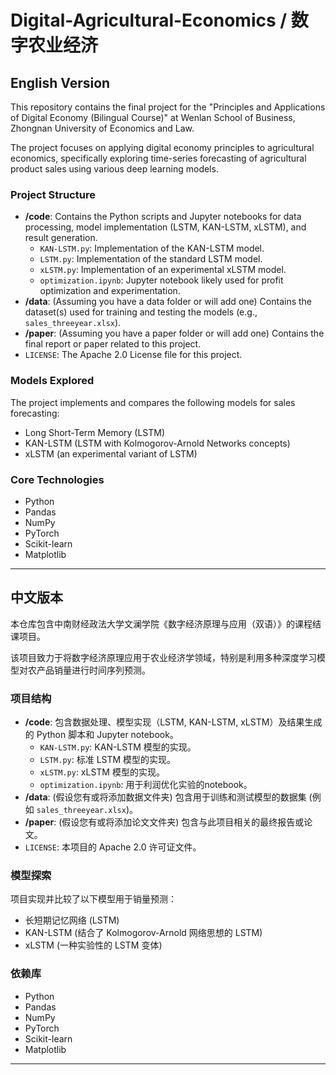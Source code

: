 # Digital-Agricultural-Economics / 数字农业经济

## English Version

This repository contains the final project for the "Principles and Applications of Digital Economy (Bilingual Course)" at Wenlan School of Business, Zhongnan University of Economics and Law.

The project focuses on applying digital economy principles to agricultural economics, specifically exploring time-series forecasting of agricultural product sales using various deep learning models.

### Project Structure

*   **/code**: Contains the Python scripts and Jupyter notebooks for data processing, model implementation (LSTM, KAN-LSTM, xLSTM), and result generation.
    *   `KAN-LSTM.py`: Implementation of the KAN-LSTM model.
    *   `LSTM.py`: Implementation of the standard LSTM model.
    *   `xLSTM.py`: Implementation of an experimental xLSTM model.
    *   `optimization.ipynb`: Jupyter notebook likely used for profit optimization and experimentation.
*   **/data**: (Assuming you have a data folder or will add one) Contains the dataset(s) used for training and testing the models (e.g., `sales_threeyear.xlsx`).
*   **/paper**: (Assuming you have a paper folder or will add one) Contains the final report or paper related to this project.
*   `LICENSE`: The Apache 2.0 License file for this project.

### Models Explored

The project implements and compares the following models for sales forecasting:
*   Long Short-Term Memory (LSTM)
*   KAN-LSTM (LSTM with Kolmogorov-Arnold Networks concepts)
*   xLSTM (an experimental variant of LSTM)

### Core Technologies
* Python
* Pandas
* NumPy
* PyTorch
* Scikit-learn
* Matplotlib

---

## 中文版本

本仓库包含中南财经政法大学文澜学院《数字经济原理与应用（双语）》的课程结课项目。

该项目致力于将数字经济原理应用于农业经济学领域，特别是利用多种深度学习模型对农产品销量进行时间序列预测。

### 项目结构

*   **/code**: 包含数据处理、模型实现（LSTM, KAN-LSTM, xLSTM）及结果生成的 Python 脚本和 Jupyter notebook。
    *   `KAN-LSTM.py`: KAN-LSTM 模型的实现。
    *   `LSTM.py`: 标准 LSTM 模型的实现。
    *   `xLSTM.py`: xLSTM 模型的实现。
    *   `optimization.ipynb`: 用于利润优化实验的notebook。
*   **/data**: (假设您有或将添加数据文件夹) 包含用于训练和测试模型的数据集 (例如 `sales_threeyear.xlsx`)。
*   **/paper**: (假设您有或将添加论文文件夹) 包含与此项目相关的最终报告或论文。
*   `LICENSE`: 本项目的 Apache 2.0 许可证文件。

### 模型探索

项目实现并比较了以下模型用于销量预测：
*   长短期记忆网络 (LSTM)
*   KAN-LSTM (结合了 Kolmogorov-Arnold 网络思想的 LSTM)
*   xLSTM (一种实验性的 LSTM 变体)

### 依赖库
* Python
* Pandas
* NumPy
* PyTorch
* Scikit-learn
* Matplotlib

---
